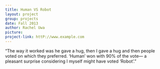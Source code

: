 ```yaml
---
title: Human VS Robot
layout: project
group: projects
date: Fall 2013
author: Rachel Uwa
picture:
project-link: httP://www.example.com
---
```

“The way it worked was he gave a hug, then I gave a hug and then people voted on which they preferred. ‘Human’ won with 90% of the vote— a pleasant surprise considering I myself might have voted ‘Robot’.”
